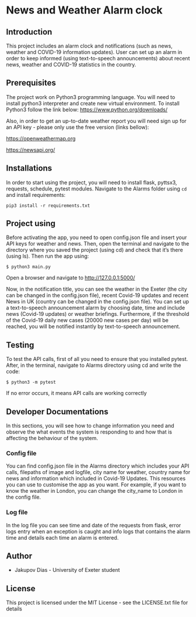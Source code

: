 # News and Weather Alarm clock
## Introduction
This project includes an alarm clock and notifications (such as news, weather and COVID-19 information updates). User can set up an alarm in order to keep informed (using text-to-speech announcements) about recent news, weather and COVID-19 statistics in the country.
## Prerequisites
The project work on Python3 programming language. You will need to install python3 interpreter and create new virtual environment. To install Python3 follow the link below:
https://www.python.org/downloads/ 

Also, in order to get an up-to-date weather report you will need sign up for an API key - please only use the free version (links bellow):

https://openweathermap.org

https://newsapi.org/
## Installations
In order to start using the project, you will need to install flask, pyttsx3, requests, schedule, pytest modules. Navigate to the Alarms folder using `cd` and install requirements:

`pip3 install -r requirements.txt`
## Project using
Before activating the app, you need to open config.json file and insert your API keys for weather and news. Then, open the terminal and navigate to the directory where you saved the project (using cd) and check that it’s there (using ls). Then run the app using:

`$ python3 main.py`

Open a browser and navigate to http://127.0.0.1:5000/

Now, in the notification title, you can see the weather in the Exeter (the city can be changed in the config.json file), recent Covid-19 updates and recent News in UK (country can be changed in the config.json file). You can set up a text-to-speech announcement alarm by choosing date, time and include news (Covid-19 updates) or weather briefings. Furthermore, if the threshold of the Covid-19 daily new cases (20000 new cases per day) will be reached, you will be notified instantly by text-to-speech announcement.

## Testing
To test the API calls, first of all you need to ensure that you installed pytest. After, in the terminal, navigate to Alarms directory using cd and write the code:

`$ python3 -m pytest`

If no error occurs, it means API calls are working correctly
## Developer Documentations
In this sections, you will see how to change information you need and observe the what events the system is responding to and how that is affecting the behaviour of the system.
### Config file
You can find config.json file in the Alarms directory which includes your API calls, filepaths of image and logfile, city name for weather, country name for news and information which included in Covid-19 Updates. This resources you can use to customise the app as you want. For example, if you want to know the weather in London, you can change the city_name to London in the config file.
### Log file
In the log file you can see time and date of the requests from flask, error logs entry when an exception is caught and info logs that contains the alarm time and details each time an alarm is entered.
## Author
+ Jakupov Dias - University of Exeter student
## License
This project is licensed under the MIT License - see the LICENSE.txt file for details
